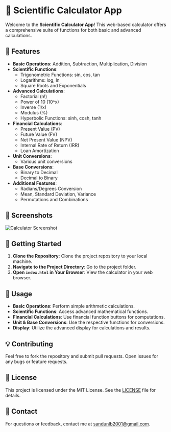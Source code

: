 # 🧮 **Scientific Calculator App**

Welcome to the **Scientific Calculator App**! This web-based calculator offers a comprehensive suite of functions for both basic and advanced calculations.

## 🎨 **Features**

- **Basic Operations**: Addition, Subtraction, Multiplication, Division
- **Scientific Functions**: 
  - Trigonometric Functions: sin, cos, tan
  - Logarithms: log, ln
  - Square Roots and Exponentials
- **Advanced Calculations**:
  - Factorial (n!)
  - Power of 10 (10^x)
  - Inverse (1/x)
  - Modulus (%)
  - Hyperbolic Functions: sinh, cosh, tanh
- **Financial Calculations**:
  - Present Value (PV)
  - Future Value (FV)
  - Net Present Value (NPV)
  - Internal Rate of Return (IRR)
  - Loan Amortization
- **Unit Conversions**:
  - Various unit conversions
- **Base Conversions**:
  - Binary to Decimal
  - Decimal to Binary
- **Additional Features**:
  - Radians/Degrees Conversion
  - Mean, Standard Deviation, Variance
  - Permutations and Combinations

## 📸 **Screenshots**

![Calculator Screenshot](path/to/screenshot.png) <!-- Replace with the actual path to your screenshot -->

## 🚀 **Getting Started**

1. **Clone the Repository**: Clone the project repository to your local machine.
2. **Navigate to the Project Directory**: Go to the project folder.
3. **Open `index.html` in Your Browser**: View the calculator in your web browser.

## 🔧 **Usage**

- **Basic Operations**: Perform simple arithmetic calculations.
- **Scientific Functions**: Access advanced mathematical functions.
- **Financial Calculations**: Use financial function buttons for computations.
- **Unit & Base Conversions**: Use the respective functions for conversions.
- **Display**: Utilize the advanced display for calculations and results.

## 💡 **Contributing**

Feel free to fork the repository and submit pull requests. Open issues for any bugs or feature requests.

## 📜 **License**

This project is licensed under the MIT License. See the [LICENSE](LICENSE) file for details.

## 📧 **Contact**

For questions or feedback, contact me at [sandunlb2001@gmail.com](mailto:sandunlb2001@gmail.com).

